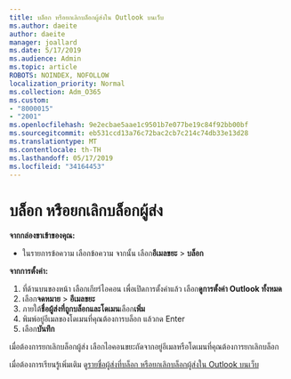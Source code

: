 ```yaml
---
title: บล็อก หรือยกเลิกบล็อกผู้ส่งใน Outlook บนเว็บ
ms.author: daeite
author: daeite
manager: joallard
ms.date: 5/17/2019
ms.audience: Admin
ms.topic: article
ROBOTS: NOINDEX, NOFOLLOW
localization_priority: Normal
ms.collection: Adm_O365
ms.custom:
- "8000015"
- "2001"
ms.openlocfilehash: 9e2ecbae5aae1c9501b7e077be19c84f92bb00bf
ms.sourcegitcommit: eb531ccd13a76c72bac2cb7c214c74db33e13d28
ms.translationtype: MT
ms.contentlocale: th-TH
ms.lasthandoff: 05/17/2019
ms.locfileid: "34164453"
---
```

# <a name="block-or-unblock-senders"></a>บล็อก หรือยกเลิกบล็อกผู้ส่ง

**จากกล่องขาเข้าของคุณ:**

- ในรายการข้อความ เลือกข้อความ จากนั้น เลือก**อีเมลขยะ** > **บล็อก**

**จากการตั้งค่า:**

1. ที่ด้านบนของหน้า เลือกเกียร์ไอคอน เพื่อเปิดการตั้งค่าแล้ว เลือก**ดูการตั้งค่า Outlook ทั้งหมด**
2. เลือก**จดหมาย** > **อีเมลขยะ**
3. ภายใต้**ชื่อผู้ส่งที่ถูกบล็อกและโดเมน**เลือก**เพิ่ม**
4. พิมพ์อยู่อีเมลของโดเมนที่คุณต้องการบล็อก แล้วกด Enter
5. เลือก**บันทึก**

เมื่อต้องการยกเลิกบล็อกผู้ส่ง เลือกไอคอนขยะถัดจากอยู่อีเมลหรือโดเมนที่คุณต้องการยกเลิกบล็อก

เมื่อต้องการเรียนรู้เพิ่มเติม ดู[รายชื่อผู้ส่งที่บล็อก หรือยกเลิกบล็อกผู้ส่งใน Outlook บนเว็บ](https://support.office.com/article/9bf812d4-6995-4d19-901a-76d6e26939b0)